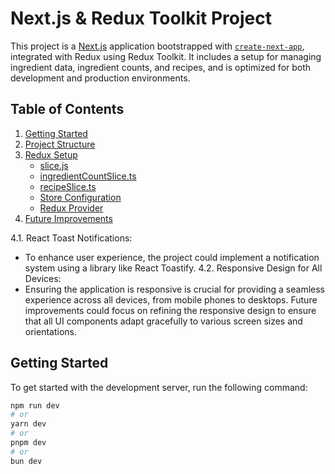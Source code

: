# Next.js & Redux Toolkit Project

This project is a [Next.js](https://nextjs.org/) application bootstrapped with [`create-next-app`](https://github.com/vercel/next.js/tree/canary/packages/create-next-app), integrated with Redux using Redux Toolkit. It includes a setup for managing ingredient data, ingredient counts, and recipes, and is optimized for both development and production environments.

## Table of Contents

1. [Getting Started](#getting-started)
2. [Project Structure](#project-structure)
3. [Redux Setup](#redux-setup)
   - [slice.js](#slicejs)
   - [ingredientCountSlice.ts](#ingredientcountslitests)
   - [recipeSlice.ts](#recipeslicets)
   - [Store Configuration](#store-configuration)
   - [Redux Provider](#redux-provider)
4. [Future Improvements](#future-improvements)

4.1. React Toast Notifications:

- To enhance user experience, the project could implement a notification system using a library like React Toastify.
  4.2. Responsive Design for All Devices:
- Ensuring the application is responsive is crucial for providing a seamless experience across all devices, from mobile phones to desktops. Future improvements could focus on refining the responsive design to ensure that all UI components adapt gracefully to various screen sizes and orientations.

## Getting Started

To get started with the development server, run the following command:

```bash
npm run dev
# or
yarn dev
# or
pnpm dev
# or
bun dev
```
